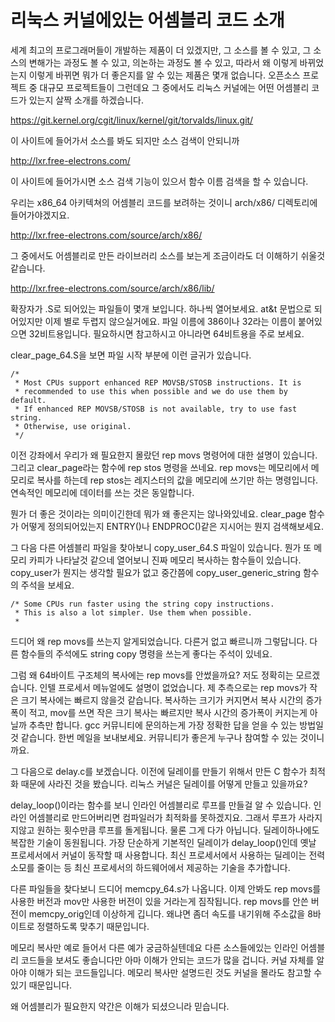 # 리눅스 커널에있는 어셈블리 코드 소개

세계 최고의 프로그래머들이 개발하는 제품이 더 있겠지만, 그 소스를 볼 수 있고, 그 소스의 변해가는 과정도 볼 수 있고, 의논하는 과정도 볼 수 있고, 따라서 왜 이렇게 바뀌었는지 이렇게 바뀌면 뭐가 더 좋은지를 알 수 있는 제품은 몇개 없습니다. 오픈소스 프로젝트 중 대규모 프로젝트들이 그런데요 그 중에서도 리눅스 커널에는 어떤 어셈블리 코드가 있는지 살짝 소개를 하겠습니다.

https://git.kernel.org/cgit/linux/kernel/git/torvalds/linux.git/

이 사이트에 들어가서 소스를 봐도 되지만 소스 검색이 안되니까

http://lxr.free-electrons.com/

이 사이트에 들어가시면 소스 검색 기능이 있으서 함수 이름 검색을 할 수 있습니다.

우리는 x86_64 아키텍쳐의 어셈블리 코드를 보려하는 것이니 arch/x86/ 디렉토리에 들어가야겠지요.

http://lxr.free-electrons.com/source/arch/x86/

그 중에서도 어셈블리로 만든 라이브러리 소스를 보는게 조금이라도 더 이해하기 쉬울것 같습니다.

http://lxr.free-electrons.com/source/arch/x86/lib/

확장자가 .S로 되어있는 파일들이 몇개 보입니다. 하나씩 열어보세요. at&t 문법으로 되어있지만 이제 별로 두렵지 않으실거에요. 파일 이름에 386이나 32라는 이름이 붙어있으면 32비트용입니다. 필요하시면 참고하시고 아니라면 64비트용을 주로 보세요.

clear_page_64.S을 보면 파일 시작 부분에 이런 글귀가 있습니다.
```
/*
 * Most CPUs support enhanced REP MOVSB/STOSB instructions. It is
 * recommended to use this when possible and we do use them by default.
 * If enhanced REP MOVSB/STOSB is not available, try to use fast string.
 * Otherwise, use original.
 */
```

이전 강좌에서 우리가 왜 필요한지 몰랐던 rep movs 명령어에 대한 설명이 있습니다. 그리고 clear_page라는 함수에 rep stos 명령을 쓰네요. rep movs는 메모리에서 메모리로 복사를 하는데 rep stos는 레지스터의 값을 메모리에 쓰기만 하는 명령입니다. 연속적인 메모리에 데이터를 쓰는 것은 동일합니다.

뭔가 더 좋은 것이라는 의미이긴한데 뭐가 왜 좋은지는 않나와있네요. clear_page 함수가 어떻게 정의되어있는지 ENTRY()나 ENDPROC()같은 지시어는 뭔지 검색해보세요.

그 다음 다른 어셈블리 파일을 찾아보니 copy_user_64.S 파일이 있습니다. 뭔가 또 메모리 카피가 나타날것 같으네 열어보니 진짜 메모리 복사하는 함수들이 있습니다. copy_user가 뭔지는 생각할 필요가 없고 중간쯤에 copy_user_generic_string 함수의 주석을 보세요.

```
/* Some CPUs run faster using the string copy instructions.
 * This is also a lot simpler. Use them when possible.
 *
```

드디어 왜 rep movs를 쓰는지 알게되었습니다. 다른거 없고 빠르니까 그렇답니다. 다른 함수들의 주석에도 string copy 명령을 쓰는게 좋다는 주석이 있네요.

그럼 왜 64바이트 구조체의 복사에는 rep movs를 안썼을까요? 저도 정확히는 모르겠습니다. 인텔 프로세서 메뉴얼에도 설명이 없었습니다. 제 추측으로는 rep movs가 작은 크기 복사에는 빠르지 않을것 같습니다. 복사하는 크기가 커지면서 복사 시간의 증가폭이 적고, mov를 쓰면 작은 크기 복사는 빠르지만 복사 시간의 증가폭이 커지는게 아닐까 추측만 합니다. gcc 커뮤니티에 문의하는게 가장 정확한 답을 얻을 수 있는 방법일것 같습니다. 한번 메일을 보내보세요. 커뮤니티가 좋은게 누구나 참여할 수 있는 것이니까요.

 

그 다음으로 delay.c를 보겠습니다. 이전에 딜레이를 만들기 위해서 만든 C 함수가 최적화 때문에 사라진 것을 봤습니다. 리눅스 커널은 딜레이를 어떻게 만들고 있을까요?

delay_loop()이라는 함수를 보니 인라인 어셈블리로 루프를 만들걸 알 수 있습니다. 인라인 어셈블리로 만드어버리면 컴파일러가 최적화를 못하겠지요. 그래서 루프가 사라지지않고 원하는 횟수만큼 루프를 돌게됩니다. 물론 그게 다가 아닙니다. 딜레이하나에도 복잡한 기술이 동원됩니다. 가장 단순하게 기본적인 딜레이가 delay_loop()인데 옛날 프로세서에서 커널이 동작할 때 사용합니다. 최신 프로세서에서 사용하는 딜레이는 전력 소모를 줄이는 등 최신 프로세서의 하드웨어에서 제공하는 기술을 추가합니다.

 

다른 파일들을 찾다보니 드디어 memcpy_64.s가 나옵니다. 이제 안봐도 rep movs를 사용한 버전과 mov만 사용한 버전이 있을 거라는게 짐작됩니다. rep movs를 안쓴 버전이 memcpy_orig인데 이상하게 깁니다. 왜냐면 좀더 속도를 내기위해 주소값을 8바이트로 정렬하도록 맞추기 때문입니다.

 

메모리 복사만 예로 들어서 다른 예가 궁금하실텐데요 다른 소스들에있는 인라인 어셈블리 코드들을 보셔도 좋습니다만 아마 이해가 안되는 코드가 많을 겁니다. 커널 자체를 알아야 이해가 되는 코드들입니다. 메모리 복사만 설명드린 것도 커널을 몰라도 참고할 수 있기 때문입니다.

왜 어셈블리가 필요한지 약간은 이해가 되셨으니라 믿습니다. 

 

 